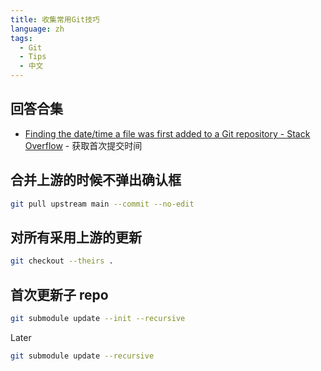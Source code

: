 ```yaml
---
title: 收集常用Git技巧
language: zh
tags:
  - Git
  - Tips
  - 中文
---
```


## 回答合集

- [Finding the date/time a file was first added to a Git repository - Stack Overflow](https://stackoverflow.com/questions/2390199/finding-the-date-time-a-file-was-first-added-to-a-git-repository/25633731) - 获取首次提交时间

## 合并上游的时候不弹出确认框

```bash
git pull upstream main --commit --no-edit
```

## 对所有采用上游的更新

```bash
git checkout --theirs .
```

## 首次更新子 repo

```bash
git submodule update --init --recursive
```

Later

```bash
git submodule update --recursive
```
